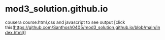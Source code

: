 # mod3_solution.github.io
cousera course:html,css and javascript
to see output [click this(https://github.com/Santhosh0405/mod3_solution.github.io/blob/main/index.html)]
